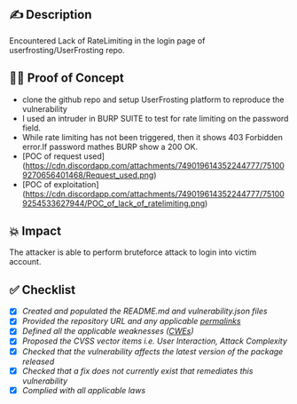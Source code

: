 ## ✍️ Description
Encountered Lack of RateLimiting in the login page of userfrosting/UserFrosting repo.
## 🕵️‍♂️ Proof of Concept 
* clone the github repo and setup UserFrosting platform to reproduce the vulnerability
* I used an intruder in BURP SUITE to test for rate limiting on the password field.
* While rate limiting has not been triggered, then it shows 403 Forbidden error.If password mathes BURP show a 200 OK.
* [POC of request used] (https://cdn.discordapp.com/attachments/749019614352244777/751009270656401468/Request_used.png)
* [POC of exploitation] (https://cdn.discordapp.com/attachments/749019614352244777/751009254533627944/POC_of_lack_of_ratelimiting.png)
## 💥 Impact
The attacker is able to perform bruteforce attack to login into victim account.
## ✅ Checklist
- [x] _Created and populated the README.md and vulnerability.json files_
- [x] _Provided the repository URL and any applicable [permalinks]([https://help.github.com/en/github/managing-files-in-a-repository/getting-permanent-links-to-files](https://help.github.com/en/github/managing-files-in-a-repository/getting-permanent-links-to-files))_
- [x] _Defined all the applicable weaknesses ([CWEs]([https://cwe.mitre.org/](https://cwe.mitre.org/)))_
- [x] _Proposed the CVSS vector items i.e. User Interaction, Attack Complexity_
- [x] _Checked that the vulnerability affects the latest version of the package released_
- [x] _Checked that a fix does not currently exist that remediates this vulnerability_
- [x] _Complied with all applicable laws_
